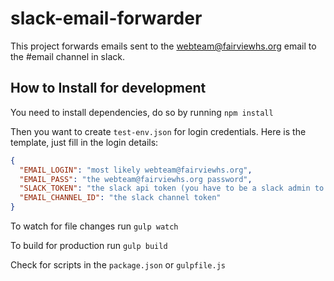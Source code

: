 # slack-email-forwarder

This project forwards emails sent to the webteam@fairviewhs.org email to the #email channel in slack.

## How to Install for development

You need to install dependencies, do so by running `npm install`

Then you want to create `test-env.json` for login credentials. Here is the template, just fill in the login details:

```json
{
  "EMAIL_LOGIN": "most likely webteam@fairviewhs.org",
  "EMAIL_PASS": "the webteam@fairviewhs.org password",
  "SLACK_TOKEN": "the slack api token (you have to be a slack admin to get this)",
  "EMAIL_CHANNEL_ID": "the slack channel token"
}
```

To watch for file changes run `gulp watch`

To build for production run `gulp build`

Check for scripts in the `package.json` or `gulpfile.js`